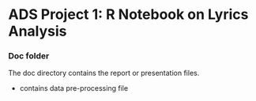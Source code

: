 # ADS Project 1:  R Notebook on Lyrics Analysis

### Doc folder

The doc directory contains the report or presentation files.
- contains data pre-processing file

